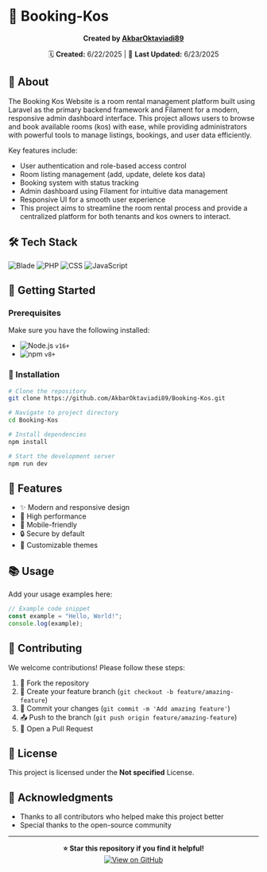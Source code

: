 # 🚀 Booking-Kos

<div align="center">
  
  **Created by [AkbarOktaviadi89](https://github.com/AkbarOktaviadi89)**
  
  🗓️ **Created:** 6/22/2025 | 🔄 **Last Updated:** 6/23/2025
  
</div>

## 📖 About

The Booking Kos Website is a room rental management platform built using Laravel as the primary backend framework and Filament for a modern, responsive admin dashboard interface. This project allows users to browse and book available rooms (kos) with ease, while providing administrators with powerful tools to manage listings, bookings, and user data efficiently.

Key features include:

- User authentication and role-based access control
- Room listing management (add, update, delete kos data)
- Booking system with status tracking
- Admin dashboard using Filament for intuitive data management
- Responsive UI for a smooth user experience
- This project aims to streamline the room rental process and provide a centralized platform for both tenants and kos owners to interact.

## 🛠️ Tech Stack

  ![Blade](https://img.shields.io/badge/Blade-43.9%25-gray?style=for-the-badge&logo=blade&logoColor=white) 
  ![PHP](https://img.shields.io/badge/PHP-42.4%25-777BB4?style=for-the-badge&logo=php&logoColor=white) 
  ![CSS](https://img.shields.io/badge/CSS-10.3%25-1572B6?style=for-the-badge&logo=css&logoColor=white) 
  ![JavaScript](https://img.shields.io/badge/JavaScript-3.4%25-F7DF1E?style=for-the-badge&logo=javascript&logoColor=white)


## 🎯 Getting Started

### Prerequisites

Make sure you have the following installed:

- ![Node.js](https://img.shields.io/badge/Node.js-43853D?style=for-the-badge&logo=node.js&logoColor=white) `v16+`
- ![npm](https://img.shields.io/badge/npm-CB3837?style=for-the-badge&logo=npm&logoColor=white) `v8+`

### 🔧 Installation

```bash
# Clone the repository
git clone https://github.com/AkbarOktaviadi89/Booking-Kos.git

# Navigate to project directory
cd Booking-Kos

# Install dependencies
npm install

# Start the development server
npm run dev
```

## 🌟 Features

- ✨ Modern and responsive design
- 🚀 High performance
- 📱 Mobile-friendly
- 🔒 Secure by default
- 🎨 Customizable themes

## 📚 Usage

Add your usage examples here:

```javascript
// Example code snippet
const example = "Hello, World!";
console.log(example);
```

## 🤝 Contributing

We welcome contributions! Please follow these steps:

1. 🍴 Fork the repository
2. 🌿 Create your feature branch (`git checkout -b feature/amazing-feature`)
3. 💾 Commit your changes (`git commit -m 'Add amazing feature'`)
4. 📤 Push to the branch (`git push origin feature/amazing-feature`)
5. 🔁 Open a Pull Request

## 📄 License

This project is licensed under the **Not specified** License.

## 🙏 Acknowledgments

- Thanks to all contributors who helped make this project better
- Special thanks to the open-source community

---

<div align="center">
  <strong>⭐ Star this repository if you find it helpful!</strong>
  
  <br/>
  
  <a href="https://github.com/AkbarOktaviadi89/Booking-Kos">
    <img src="https://img.shields.io/badge/View%20on-GitHub-black?style=for-the-badge&logo=github" alt="View on GitHub"/>
  </a>
</div>